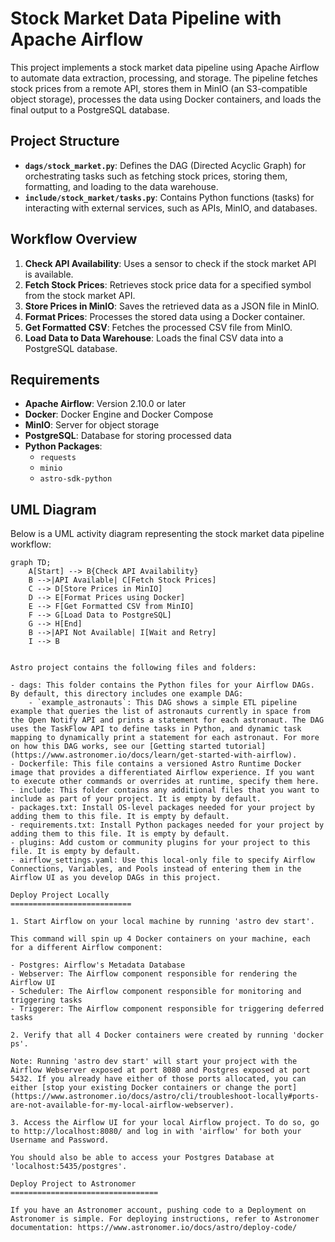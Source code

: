 # Stock Market Data Pipeline with Apache Airflow

This project implements a stock market data pipeline using Apache Airflow to automate data extraction, processing, and storage. The pipeline fetches stock prices from a remote API, stores them in MinIO (an S3-compatible object storage), processes the data using Docker containers, and loads the final output to a PostgreSQL database.

## Project Structure

- **`dags/stock_market.py`**: Defines the DAG (Directed Acyclic Graph) for orchestrating tasks such as fetching stock prices, storing them, formatting, and loading to the data warehouse.
- **`include/stock_market/tasks.py`**: Contains Python functions (tasks) for interacting with external services, such as APIs, MinIO, and databases.

## Workflow Overview

1. **Check API Availability**: Uses a sensor to check if the stock market API is available.
2. **Fetch Stock Prices**: Retrieves stock price data for a specified symbol from the stock market API.
3. **Store Prices in MinIO**: Saves the retrieved data as a JSON file in MinIO.
4. **Format Prices**: Processes the stored data using a Docker container.
5. **Get Formatted CSV**: Fetches the processed CSV file from MinIO.
6. **Load Data to Data Warehouse**: Loads the final CSV data into a PostgreSQL database.

## Requirements

- **Apache Airflow**: Version 2.10.0 or later
- **Docker**: Docker Engine and Docker Compose
- **MinIO**: Server for object storage
- **PostgreSQL**: Database for storing processed data
- **Python Packages**:
  - `requests`
  - `minio`
  - `astro-sdk-python`

## UML Diagram

Below is a UML activity diagram representing the stock market data pipeline workflow:

```mermaid
graph TD;
    A[Start] --> B{Check API Availability}
    B -->|API Available| C[Fetch Stock Prices]
    C --> D[Store Prices in MinIO]
    D --> E[Format Prices using Docker]
    E --> F[Get Formatted CSV from MinIO]
    F --> G[Load Data to PostgreSQL]
    G --> H[End]
    B -->|API Not Available| I[Wait and Retry]
    I --> B


Astro project contains the following files and folders:

- dags: This folder contains the Python files for your Airflow DAGs. By default, this directory includes one example DAG:
    - `example_astronauts`: This DAG shows a simple ETL pipeline example that queries the list of astronauts currently in space from the Open Notify API and prints a statement for each astronaut. The DAG uses the TaskFlow API to define tasks in Python, and dynamic task mapping to dynamically print a statement for each astronaut. For more on how this DAG works, see our [Getting started tutorial](https://www.astronomer.io/docs/learn/get-started-with-airflow).
- Dockerfile: This file contains a versioned Astro Runtime Docker image that provides a differentiated Airflow experience. If you want to execute other commands or overrides at runtime, specify them here.
- include: This folder contains any additional files that you want to include as part of your project. It is empty by default.
- packages.txt: Install OS-level packages needed for your project by adding them to this file. It is empty by default.
- requirements.txt: Install Python packages needed for your project by adding them to this file. It is empty by default.
- plugins: Add custom or community plugins for your project to this file. It is empty by default.
- airflow_settings.yaml: Use this local-only file to specify Airflow Connections, Variables, and Pools instead of entering them in the Airflow UI as you develop DAGs in this project.

Deploy Project Locally
===========================

1. Start Airflow on your local machine by running 'astro dev start'.

This command will spin up 4 Docker containers on your machine, each for a different Airflow component:

- Postgres: Airflow's Metadata Database
- Webserver: The Airflow component responsible for rendering the Airflow UI
- Scheduler: The Airflow component responsible for monitoring and triggering tasks
- Triggerer: The Airflow component responsible for triggering deferred tasks

2. Verify that all 4 Docker containers were created by running 'docker ps'.

Note: Running 'astro dev start' will start your project with the Airflow Webserver exposed at port 8080 and Postgres exposed at port 5432. If you already have either of those ports allocated, you can either [stop your existing Docker containers or change the port](https://www.astronomer.io/docs/astro/cli/troubleshoot-locally#ports-are-not-available-for-my-local-airflow-webserver).

3. Access the Airflow UI for your local Airflow project. To do so, go to http://localhost:8080/ and log in with 'airflow' for both your Username and Password.

You should also be able to access your Postgres Database at 'localhost:5435/postgres'.

Deploy Project to Astronomer
=================================

If you have an Astronomer account, pushing code to a Deployment on Astronomer is simple. For deploying instructions, refer to Astronomer documentation: https://www.astronomer.io/docs/astro/deploy-code/


